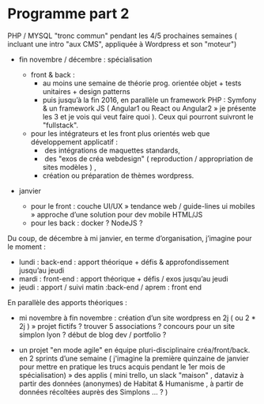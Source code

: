 # Programme part 2

PHP / MYSQL "tronc commun" pendant les 4/5 prochaines semaines ( incluant une intro "aux CMS", appliquée à Wordpress et son "moteur")

- fin novembre / décembre : spécialisation 
	- front & back :
		- au moins une semaine de théorie prog. orientée objet + tests unitaires + design patterns
		- puis jusqu’à la fin 2016, en parallèle un framework PHP : Symfony & un framework JS ( Angular1 ou React ou Angular2 » je présente les 3 et je vois qui veut faire quoi ). Ceux qui pourront suivront le "fullstack". 
	- pour les intégrateurs et les front plus orientés web que développement applicatif :
		-  des intégrations de maquettes standards,
		-  des "exos de créa webdesign" ( reproduction / appropriation de sites modèles ) , 
		- création ou préparation de thèmes wordpress.

- janvier
	- pour le front : couche UI/UX » tendance web / guide-lines ui mobiles » approche d’une solution pour dev mobile HTML/JS
	- pour les back : docker ? NodeJS ?


Du coup, de décembre à mi janvier, en terme d’organisation, j’imagine pour le moment : 
- lundi : back-end : apport théorique + défis & approfondissement jusqu’au jeudi
- mardi : front-end : apport théorique + défis / exos jusqu’au jeudi
- jeudi : apport / suivi matin :back-end / aprem : front end

En parallèle des apports théoriques : 

- mi novembre à fin novembre : création d’un site wordpress en 2j ( ou 2 * 2j ) » projet fictifs ? trouver 5 associations ? concours pour un site simplon lyon ? début de blog dev / portfolio ?

- un projet "en mode agile" en équipe pluri-disciplinaire créa/front/back. en 2 sprints d’une semaine ( j'imagine la première quinzaine de janvier pour mettre en pratique les trucs acquis pendant le 1er mois de spécialisation) » des applis ( mini trello, un slack "maison" , dataviz à partir des données (anonymes) de Habitat & Humanisme , à partir de données récoltées auprès des Simplons … ? )

